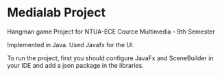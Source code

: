 # Medialab Project
Hangman game Project for NTUA-ECE Cource Multimedia - 9th Semester 

Implemented in Java. Used Javafx for the UI.

To run the project, first you should configure JavaFx and SceneBuilder in your IDE and add a json package in the libraries.
